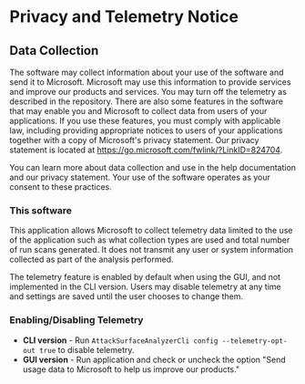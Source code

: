 # Privacy and Telemetry Notice

## Data Collection

The software may collect information about your use of the 
software and send it to Microsoft. Microsoft may use this information to provide 
services and improve our products and services. You may turn off the telemetry as
described in the repository. There are also some features in the software that may
enable you and Microsoft to collect data from users of your applications. If you use
these features, you must comply with applicable law, including providing appropriate
notices to users of your applications together with a copy of Microsoft's privacy 
statement. Our privacy statement is located at https://go.microsoft.com/fwlink/?LinkID=824704. 

You can learn more about data collection and use in the help documentation and our privacy 
statement. Your use of the software operates as your consent to these practices.

### This software

This application allows Microsoft to collect telemetry data limited to the use of the
application such as what collection types are used and total number of run scans generated.
It does not transmit any user or system information collected as part of the analysis performed.

The telemetry feature is enabled by default when using the GUI, and not implemented in the CLI version.
Users may disable telemetry at any time and settings are saved until the user chooses to change them.

### Enabling/Disabling Telemetry

* **CLI version** - Run ```AttackSurfaceAnalyzerCli config --telemetry-opt-out true``` to disable telemetry.
* **GUI version** - Run application and check or uncheck the option "Send usage data to Microsoft to help us improve our products."
